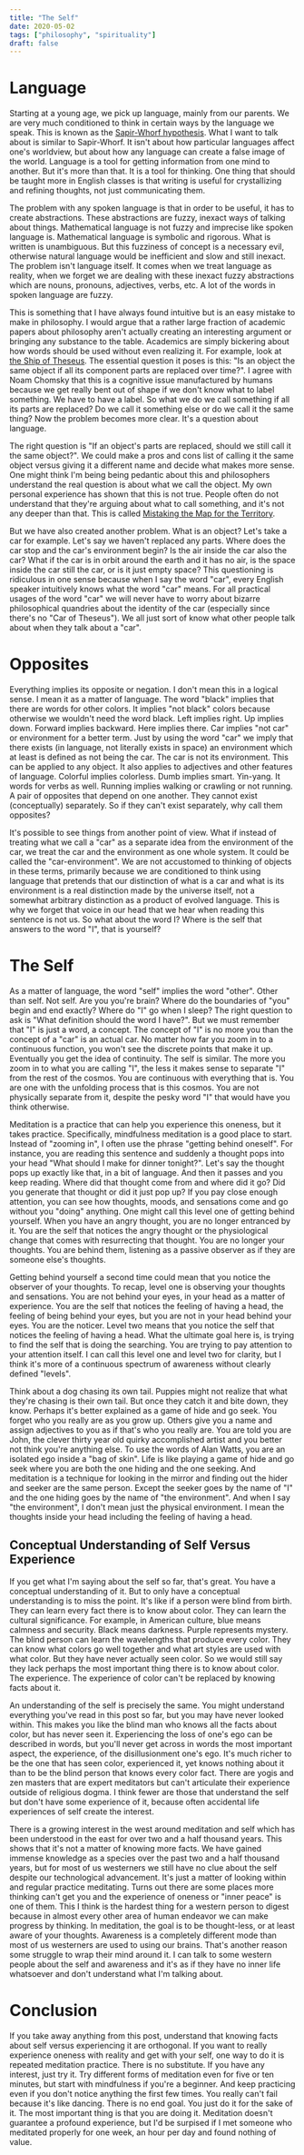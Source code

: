 ```yaml
---
title: "The Self"
date: 2020-05-02
tags: ["philosophy", "spirituality"]
draft: false
---
```

# Language
Starting at a young age, we pick up language, mainly from our parents. We are very much conditioned to think in certain ways by the language we speak. This is known as the [Sapir-Whorf hypothesis](https://en.wikipedia.org/wiki/Linguistic_relativity). What I want to talk about is similar to Sapir-Whorf. It isn't about how particular languages affect one's worldview, but about how any language can create a false image of the world. Language is a tool for getting information from one mind to another. But it's more than that. It is a tool for thinking. One thing that should be taught more in English classes is that writing is useful for crystallizing and refining thoughts, not just communicating them.    

The problem with any spoken language is that in order to be useful, it has to create abstractions. These abstractions are fuzzy, inexact ways of talking about things. Mathematical language is not fuzzy and imprecise like spoken language is. Mathematical language is symbolic and rigorous. What is written is unambiguous. But this fuzziness of concept is a necessary evil, otherwise natural language would be inefficient and slow and still inexact. The problem isn't language itself. It comes when we treat language as reality, when we forget we are dealing with these inexact fuzzy abstractions which are nouns, pronouns, adjectives, verbs, etc. A lot of the words in spoken language are fuzzy.    

This is something that I have always found intuitive but is an easy mistake to make in philosophy. I would argue that a rather large fraction of academic papers about philosophy aren't actually creating an interesting argument or bringing any substance to the table. Academics are simply bickering about how words should be used without even realizing it. For example, look at [the Ship of Theseus](https://en.wikipedia.org/wiki/Ship_of_Theseus). The essential question it poses is this: "Is an object the same object if all its component parts are replaced over time?". I agree with Noam Chomsky that this is a cognitive issue manufactured by humans because we get really bent out of shape if we don't know what to label something. We have to have a label. So what we do we call something if all its parts are replaced? Do we call it something else or do we call it the same thing? Now the problem becomes more clear. It's a question about language.    

The right question is "If an object's parts are replaced, should we still call it the same object?". We could make a pros and cons list of calling it the same object versus giving it a different name and decide what makes more sense. One might think I'm being being pedantic about this and philosophers understand the real question is about what we call the object. My own personal experience has shown that this is not true. People often do not understand that they're arguing about what to call something, and it's not any deeper than that. This is called [Mistaking the Map for the Territory](https://rationalwiki.org/wiki/Mistaking_the_map_for_the_territory).    

But we have also created another problem. What is an object? Let's take a car for example. Let's say we haven't replaced any parts. Where does the car stop and the car's environment begin? Is the air inside the car also the car? What if the car is in orbit around the earth and it has no air, is the space inside the car still the car, or is it just empty space? This questioning is ridiculous in one sense because when I say the word "car", every English speaker intuitively knows what the word "car" means. For all practical usages of the word "car" we will never have to worry about bizarre philosophical quandries about the identity of the car (especially since there's no "Car of Theseus"). We all just sort of know what other people talk about when they talk about a "car".    

# Opposites
Everything implies its opposite or negation. I don't mean this in a logical sense. I mean it as a matter of language. The word "black" implies that there are words for other colors. It implies "not black" colors because otherwise we wouldn't need the word black. Left implies right. Up implies down. Forward implies backward. Here implies there. Car implies "not car" or environment for a better term. Just by using the word "car" we imply that there exists (in language, not literally exists in space) an environment which at least is defined as not being the car. The car is not its environment. This can be applied to any object. It also applies to adjectives and other features of language. Colorful implies colorless. Dumb implies smart. Yin-yang. It words for verbs as well. Running implies walking or crawling or not running. A pair of opposites that depend on one another. They cannot exist (conceptually) separately. So if they can't exist separately, why call them opposites?    

It's possible to see things from another point of view. What if instead of treating what we call a "car" as a separate idea from the environment of the car, we treat the car and the environment as one whole system. It could be called the "car-environment". We are not accustomed to thinking of objects in these terms, primarily because we are conditioned to think using language that pretends that our distinction of what is a car and what is its environment is a real distinction made by the universe itself, not a somewhat arbitrary distinction as a product of evolved language. This is why we forget that voice in our head that we hear when reading this sentence is not us. So what about the word I? Where is the self that answers to the word "I", that is yourself?    

# The Self
As a matter of language, the word "self" implies the word "other". Other than self. Not self. Are you you're brain? Where do the boundaries of "you" begin and end exactly? Where do "I" go when I sleep? The right question to ask is "What definition should the word I have?". But we must remember that "I" is just a word, a concept. The concept of "I" is no more you than the concept of a "car" is an actual car. No matter how far you zoom in to a continuous function, you won't see the discrete points that make it up. Eventually you get the idea of continuity. The self is similar. The more you zoom in to what you are calling "I", the less it makes sense to separate "I" from the rest of the cosmos. You are continuous with everything that is. You are one with the unfolding process that is this cosmos. You are not physically separate from it, despite the pesky word "I" that would have you think otherwise.    

Meditation is a practice that can help you experience this oneness, but it takes practice. Specifically, mindfulness meditation is a good place to start. Instead of "zooming in", I often use the phrase "getting behind oneself". For instance, you are reading this sentence and suddenly a thought pops into your head "What should I make for dinner tonight?". Let's say the thought pops up exactly like that, in a bit of language. And then it passes and you keep reading. Where did that thought come from and where did it go? Did you generate that thought or did it just pop up? If you pay close enough attention, you can see how thoughts, moods, and sensations come and go without you "doing" anything. One might call this level one of getting behind yourself. When you have an angry thought, you are no longer entranced by it. You are the self that notices the angry thought or the physiological change that comes with resurrecting that thought. You are no longer your thoughts. You are behind them, listening as a passive observer as if they are someone else's thoughts.    

Getting behind yourself a second time could mean that you notice the observer of your thoughts. To recap, level one is observing your thoughts and sensations. You are not behind your eyes, in your head as a matter of experience. You are the self that notices the feeling of having a head, the feeling of being behind your eyes, but you are not in your head behind your eyes. You are the noticer. Level two means that you notice the self that notices the feeling of having a head. What the ultimate goal here is, is trying to find the self that is doing the searching. You are trying to pay attention to your attention itself. I can call this level one and level two for clarity, but I think it's more of a continuous spectrum of awareness without clearly defined "levels".    

Think about a dog chasing its own tail. Puppies might not realize that what they're chasing is their own tail. But once they catch it and bite down, they know. Perhaps it's better explained as a game of hide and go seek. You forget who you really are as you grow up. Others give you a name and assign adjectives to you as if that's who you really are. You are told you are John, the clever thirty year old quirky accomplished artist and you better not think you're anything else. To use the words of Alan Watts, you are an isolated ego inside a "bag of skin". Life is like playing a game of hide and go seek where you are both the one hiding and the one seeking. And meditation is a technique for looking in the mirror and finding out the hider and seeker are the same person. Except the seeker goes by the name of "I" and the one hiding goes by the name of "the environment". And when I say "the environment", I don't mean just the physical environment. I mean the thoughts inside your head including the feeling of having a head.    

## Conceptual Understanding of Self Versus Experience
If you get what I'm saying about the self so far, that's great. You have a conceptual understanding of it. But to only have a conceptual understanding is to miss the point. It's like if a person were blind from birth. They can learn every fact there is to know about color. They can learn the cultural significance. For example, in American culture, blue means calmness and security. Black means darkness. Purple represents mystery. The blind person can learn the wavelengths that produce every color. They can know what colors go well together and what art styles are used with what color. But they have never actually seen color. So we would still say they lack perhaps the most important thing there is to know about color. The experience. The experience of color can't be replaced by knowing facts about it.    

An understanding of the self is precisely the same. You might understand everything you've read in this post so far, but you may have never looked within. This makes you like the blind man who knows all the facts about color, but has never seen it. Experiencing the loss of one's ego can be described in words, but you'll never get across in words the most important aspect, the experience, of the disillusionment one's ego. It's much richer to be the one that has seen color, experienced it, yet knows nothing about it than to be the blind person that knows every color fact. There are yogis and zen masters that are expert meditators but can't articulate their experience outside of religious dogma. I think fewer are those that understand the self but don't have some experience of it, because often accidental life experiences of self create the interest.    

There is a growing interest in the west around meditation and self which has been understood in the east for over two and a half thousand years. This shows that it's not a matter of knowing more facts. We have gained immense knowledge as a species over the past two and a half thousand years, but for most of us westerners we still have no clue about the self despite our technological advancement. It's just a matter of looking within and regular practice meditating. Turns out there are some places more thinking can't get you and the experience of oneness or "inner peace" is one of them. This I think is the hardest thing for a western person to digest because in almost every other area of human endeavor we can make progress by thinking. In meditation, the goal is to be thought-less, or at least aware of your thoughts. Awareness is a completely different mode than most of us westerners are used to using our brains. That's another reason some struggle to wrap their mind around it. I can talk to some western people about the self and awareness and it's as if they have no inner life whatsoever and don't understand what I'm talking about.    

# Conclusion
If you take away anything from this post, understand that knowing facts about self versus experiencing it are orthogonal. If you want to really experience oneness with reality and get with your self, one way to do it is repeated meditation practice. There is no substitute. If you have any interest, just try it. Try different forms of meditation even for five or ten minutes, but start with mindfulness if you're a beginner. And keep practicing even if you don't notice anything the first few times. You really can't fail because it's like dancing. There is no end goal. You just do it for the sake of it. The most important thing is that you are doing it. Meditation doesn't guarantee a profound experience, but I'd be surpised if I met someone who meditated properly for one week, an hour per day and found nothing of value.
